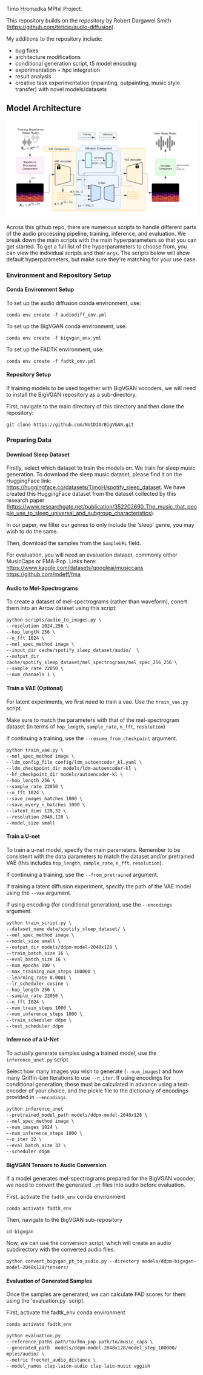 Timo Hromadka MPhil Project.

This repository builds on the repository by Robert Dargawel Smith (https://github.com/teticio/audio-diffusion).

My additions to the repository include:
- bug fixes
- architecture modifications
- conditional generation script, t5 model encoding
- experimentation + hpc integration
- result analysis
- creative task experimentation (inpainting, outpainting, music style transfer) with novel models/datasets

## Model Architecture

![Model Architecture](notebooks/images/approach_audio_diffusion.png)

Across this github repo, there are numerous scripts to handle different parts of the audio processing pipeline, training, inference, and evaluation. We break down the main scripts with the main hyperparameters so that you can get started. To get a full list of the hyperparameters to choose from, you can view the individual scripts and their `args`. The scripts below will show default hyperparameters, but make sure they're matching for your use case.

### Environment and Repository Setup

#### Conda Environment Setup
To set up the audio diffusion conda environment, use:
```
conda env create -f audiodiff_env.yml
```

To set up the BigVGAN conda environment, use:
```
conda env create -f bigvgan_env.yml
```

To set up the FADTK environment, use:
```
conda env create -f fadtk_env.yml
```

#### Repository Setup
If training models to be used together with BigVGAN vocoders, we will need to install the BigVGAN repository as a sub-directory.

First, navigate to the main directory of this directory and then clone the repository:

```
git clone https://github.com/NVIDIA/BigVGAN.git
```

### Preparing Data

#### Download Sleep Dataset
Firstly, select which dataset to train the models on. We train for sleep music generation. To download the sleep music dataset, please find it on the HuggingFace link: https://huggingface.co/datasets/TimoH/spotify_sleep_dataset. We have created this HuggingFace dataset from the dataset collected by this research paper (https://www.researchgate.net/publication/352202690_The_music_that_people_use_to_sleep_universal_and_subgroup_characteristics).

In our paper, we filter our genres to only include the 'sleep' genre, you may wish to do the same.

Then, download the samples from the `SampleURL` field.

For evaluation, you will need an evaluation dataset, commonly either MusicCaps or FMA-Pop. Links here:
https://www.kaggle.com/datasets/googleai/musiccaps
https://github.com/mdeff/fma

#### Audio to Mel-Spectrograms
To create a dataset of mel-spectrograms (rather than waveform), conert them into an Arrow dataset using this script:

```
python scripts/audio_to_images.py \
--resolution 1024,256 \
--hop_length 256 \
--n_fft 1024 \
--mel_spec_method image \
--input_dir cache/spotify_sleep_dataset/audio/  \
--output_dir cache/spotify_sleep_dataset/mel_spectrograms/mel_spec_256_256 \
--sample_rate 22050 \
--num_channels 1 \
```

#### Train a VAE (Optional)
For latent experiments, we first need to train a vae. Use the `train_vae.py` script.

Make sure to match the parameters with that of the mel-spectrogram dataset (in terms of `hop_length`, `sample_rate`, `n_fft`, `resolution`)

If continuing a training, use the `--resume_from_checkpoint` argument.

```
python train_vae.py \
--mel_spec_method image \
--ldm_config_file config/ldm_autoencoder_kl.yaml \
--ldm_checkpoint_dir models/ldm-autoencoder-kl \
--hf_checkpoint_dir models/autoencoder-kl \
--hop_length 256 \
--sample_rate 22050 \
--n_fft 1024 \
--save_images_batches 1000 \
--save_every_n_batches 1000 \
--latent_dims 128,32 \
--resolution 2048,128 \
--model_size small
```

#### Train a U-net
To train a u-net model, specify the main parameters. Remember to be consistent with the data parameters to match the dataset and/or pretrained VAE (this includes `hop_length`, `sample_rate`, `n_fft`, `resolution`).

If continuing a training, use the `--from_pretrained` argument.

If training a latent diffusion experiment, specify the path of the VAE model using the `--vae` argument.

If using encoding (for conditional generation), use the `--encodings` argument.

```
python train_script.py \
--dataset_name data/spotify_sleep_dataset/ \
--mel_spec_method image \
--model_size small \
--output_dir models/ddpm-model-2048x128 \
--train_batch_size 16 \
--eval_batch_size 16 \
--num_epochs 100 \
--max_training_num_steps 100000 \
--learning_rate 0.0001 \
--lr_scheduler cosine \
--hop_length 256 \
--sample_rate 22050 \
--n_fft 1024 \
--num_train_steps 1000 \
--num_inference_steps 1000 \
--train_scheduler ddpm \
--test_scheduler ddpm 
```

#### Inference of a U-Net
To actually generate samples using a trained model, use the `inference_unet.py` script.

Select how many images you wish to generate (`--num_images`) and how many Griffin-Lim Iterations to use `--n_iter`. If using encodings for conditional generation, these must be calculated in advance using a text-encoder of your choice, and the pickle file to the dictionary of encodings provided in `--encodings`.

```
python inference_unet
--pretrained_model_path models/ddpm-model-2048x128 \
--mel_spec_method image \
--num_images 1024 \
--num_inference_steps 1000 \
--n_iter 32 \
--eval_batch_size 32 \
--scheduler ddpm
```

#### BigVGAN Tensors to Audio Conversion
If a model generates mel-spectrograms prepared for the BigVGAN vocoder, we need to convert the generated `.pt` files into audio before evaluation.

First, activate the `fadtk_env` conda environment
```
conda activate fadtk_env
```

Then, navigate to the BigVGAN sub-repository
```
cd bigvgan
```

Now, we can use the conversion script, which will create an audio subdirectory with the converted audio files.
```
python convert_bigvgan_pt_to_audio.py --directory models/ddpm-bigvgan-model-2048x128/tensors/
```

#### Evaluation of Generated Samples
Once the samples are generated, we can calculate FAD scores for them using the 'evaluation.py` script.

First, activate the fadtk_env conda environment
```
conda activate fadtk_env
```

```
python evaluation.py
--reference_paths path/to/fma_pop path/to/music_caps \
--generated_path  models/ddpm-model-2048x128/model_step_100000/ mples/audio/ \
--metric frechet_audio_distance \
--model_names clap-laion-audio clap-laio-music vggish
```


